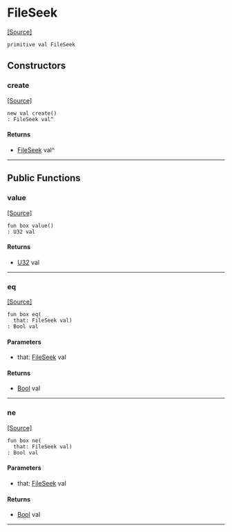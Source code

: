 # FileSeek
<span class="source-link">[[Source]](src/files/file_caps.md#L-0-30)</span>
```pony
primitive val FileSeek
```

## Constructors

### create
<span class="source-link">[[Source]](src/files/file_caps.md#L-0-30)</span>


```pony
new val create()
: FileSeek val^
```

#### Returns

* [FileSeek](files-FileSeek.md) val^

---

## Public Functions

### value
<span class="source-link">[[Source]](src/files/file_caps.md#L-0-31)</span>


```pony
fun box value()
: U32 val
```

#### Returns

* [U32](builtin-U32.md) val

---

### eq
<span class="source-link">[[Source]](src/files/file_caps.md#L-0-31)</span>


```pony
fun box eq(
  that: FileSeek val)
: Bool val
```
#### Parameters

*   that: [FileSeek](files-FileSeek.md) val

#### Returns

* [Bool](builtin-Bool.md) val

---

### ne
<span class="source-link">[[Source]](src/files/file_caps.md#L-0-31)</span>


```pony
fun box ne(
  that: FileSeek val)
: Bool val
```
#### Parameters

*   that: [FileSeek](files-FileSeek.md) val

#### Returns

* [Bool](builtin-Bool.md) val

---

